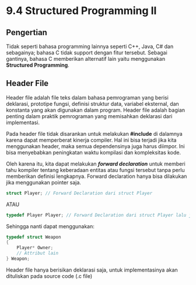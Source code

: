 # 9.4 Structured Programming II

## Pengertian
Tidak seperti bahasa programming lainnya seperti C++, Java, C# dan sebagainya; bahasa C tidak support dengan fitur tersebut. Sebagai gantinya, bahasa C memberikan alternatif lain yaitu menggunakan **Structured Programming**.

## Header File
Header file adalah file teks dalam bahasa pemrograman yang berisi deklarasi, prototipe fungsi, definisi struktur data, variabel eksternal, dan konstanta yang akan digunakan dalam program. Header file adalah bagian penting dalam praktik pemrograman yang memisahkan deklarasi dari implementasi.

Pada header file tidak disarankan untuk melakukan **#include** di dalamnya karena dapat memperberat kinerja compiler. Hal ini bisa terjadi jika kita menggunakan header, maka semua dependensinya juga harus diimpor. Ini bisa menyebabkan peningkatan waktu kompilasi dan kompleksitas kode.

Oleh karena itu, kita dapat melakukan ***forward declaration*** untuk memberi tahu kompiler tentang keberadaan entitas atau fungsi tersebut tanpa perlu memberikan definisi lengkapnya. Forward declaration hanya bisa dilakukan jika menggunakan pointer saja.

```c
struct Player; // Forward Declaration dari struct Player
```
ATAU 
```c
typedef Player Player; // Forward Declaration dari struct Player lalu jadikan sebuah tipe data
```

Sehingga nanti dapat menggunakan:
```c
typedef struct Weapon
{
    Player* Owner;
    // Attribut lain
} Weapon;
```

Header file hanya berisikan deklarasi saja, untuk implementasinya akan dituliskan pada source code (.c file)
